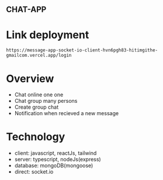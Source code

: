 ## CHAT-APP

# Link deployment

`https://message-app-socket-io-client-hvn6pgh83-hitimgithe-gmailcom.vercel.app/login`

# Overview

- Chat online one one
- Chat group many persons
- Create group chat
- Notification when recieved a new message

# Technology

- client: javascript, reactJs, tailwind
- server: typescript, nodeJs(express)
- database: mongoDB(mongoose)
- direct: socket.io

